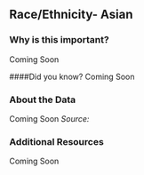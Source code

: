 ## Race/Ethnicity- Asian

### Why is this important?
Coming Soon

####Did you know?
Coming Soon

### About the Data 

Coming Soon
_Source:_

### Additional Resources
Coming Soon